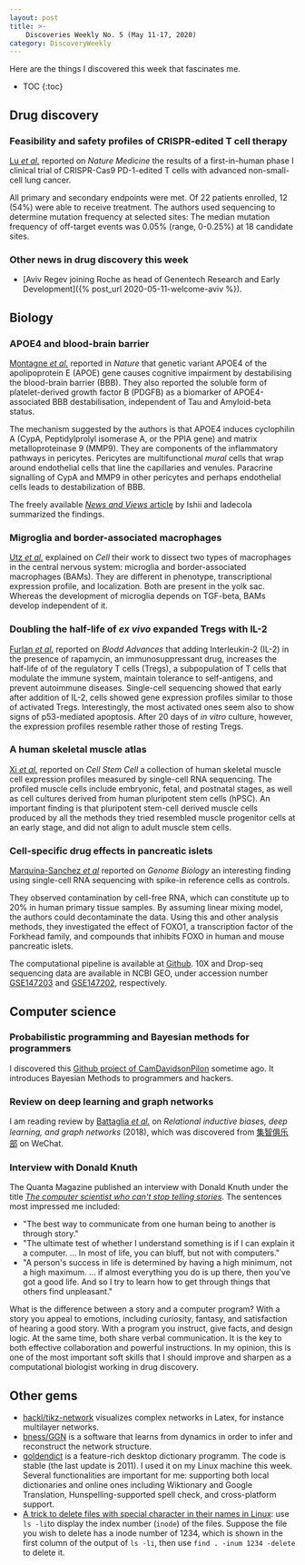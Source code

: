 ```yaml
---
layout: post
title: >-
    Discoveries Weekly No. 5 (May 11-17, 2020)
category: DiscoveryWeekly
---
```


Here are the things I discovered this week that fascinates me.

* TOC
{:toc}

## Drug discovery

### Feasibility and safety profiles of CRISPR-edited T cell therapy

[Lu *et al.*](https://www.nature.com/articles/s41591-020-0840-5) reported on
*Nature Medicine* the results of a first-in-human phase I clinical trial of
CRISPR-Cas9 PD-1-edited T cells with advanced non-small-cell lung cancer.

All primary and secondary endpoints were met. Of 22 patients enrolled, 12 (54%)
were able to receive treatment. The authors used sequencing to determine
mutation frequency at selected sites: The median mutation frequency of
off-target events was 0.05% (range, 0-0.25%) at 18 candidate sites.

### Other news in drug discovery this week

* [Aviv Regev joining Roche as head of Genentech Research and Early
    Development]({% post_url 2020-05-11-welcome-aviv %}).

## Biology

### APOE4 and blood-brain barrier

[Montagne *et al.*](https://www.nature.com/articles/s41586-020-2247-3) reported
in *Nature* that genetic variant APOE4 of the apolipoprotein E (APOE) gene
causes cognitive impairment by destabilising the blood-brain barrier (BBB). They
also reported the soluble form of platelet-derived growth factor B (PDGFB) as a
biomarker of APOE4-associated BBB destabilisation, independent of Tau and
Amyloid-beta status.

The mechanism suggested by the authors is that APOE4 induces cyclophilin A
(CypA, Peptidylprolyl isomerase A, or the PPIA gene) and matrix
metalloproteinase 9 (MMP9). They are components of the inflammatory pathways in
pericytes. Pericytes are multifunctional *mural* cells that wrap around
endothelial cells that line the capillaries and venules. Paracrine signalling of
CypA and MMP9 in other pericytes and perhaps endothelial cells leads to
destabilization of BBB.

The freely available [*News and Views*
article](https://www.nature.com/articles/d41586-020-01152-8) by Ishii and
Iadecola summarized the findings.

### Migroglia and border-associated macrophages

[Utz *et al.*](https://www.cell.com/cell/fulltext/S0092-8674(20)30283-X)
explained on *Cell* their work to dissect two types of macrophages in the
central nervous system: microglia and border-associated macrophages (BAMs). They
are different in phenotype, transcriptional expression profile, and
localization. Both are present in the yolk sac. Whereas the development of
microglia depends on TGF-beta, BAMs develop independent of it.

### Doubling the half-life of *ex vivo* expanded Tregs with IL-2

[Furlan *et al.*](https://www.ncbi.nlm.nih.gov/pmc/articles/PMC7189290/)
reported on *Blodd Advances* that adding Interleukin-2 (IL-2) in the presence of
rapamycin, an immunosuppressant drug, increases the half-life of of the
regulatory T cells (Tregs), a subpopulation of T cells that modulate the immune
system, maintain tolerance to self-antigens, and prevent autoimmune diseases.
Single-cell sequencing showed that early after addition of IL-2, cells showed
gene expression profiles similar to those of activated Tregs.  Interestingly,
the most activated ones seem also to show signs of p53-mediated apoptosis.
After 20 days of *in vitro* culture, however, the expression profiles resemble
rather those of resting Tregs.

### A human skeletal muscle atlas

[Xi *et al.*](https://www.sciencedirect.com/science/article/abs/pii/S1934590920301569) reported on *Cell Stem Cell* a collection of human skeletal muscle cell expression profiles measured by single-cell RNA sequencing. The profiled muscle cells include embryonic, fetal, and postnatal stages, as well as cell cultures derived from human pluripotent stem cells (hPSC). An important finding is that pluripotent stem-cell derived muscle cells produced by all the methods they tried resembled muscle progenitor cells at an early stage, and did not align to adult muscle stem cells.

### Cell-specific drug effects in pancreatic islets

[Marquina-Sanchez *et al*](https://genomebiology.biomedcentral.com/articles/10.1186/s13059-020-02006-2) reported on *Genome Biology* an interesting finding using single-cell RNA sequencing with spike-in reference cells as controls.

They observed contamination by cell-free RNA, which can constitute up to 20% in human primary tissue samples. By assuming linear mixing model, the authors could decontaminate the data. Using this and other analysis methods, they investigated the effect of FOXO1, a transcription factor of the Forkhead family, and compounds that inhibits FOXO in human and mouse pancreatic islets.

The computational pipeline is available at [Github](https://github.com/epigen/Artemether_scRNA). 10X and Drop-seq sequencing data are available in NCBI GEO, under accession number [GSE147203](https://www.ncbi.nlm.nih.gov/geo/query/acc.cgi?acc=GSE147203) and [GSE147202](https://www.ncbi.nlm.nih.gov/geo/query/acc.cgi?acc=GSE147203), respectively.

## Computer science

### Probabilistic programming and Bayesian methods for programmers

I discovered this [Github project of
CamDavidsonPilon](https://github.com/CamDavidsonPilon/Probabilistic-Programming-and-Bayesian-Methods-for-Hackers)
sometime ago. It introduces Bayesian Methods to programmers and hackers.

### Review on deep learning and graph networks

I am reading review by [Battaglia *et al.*](https://arxiv.org/abs/1806.01261)
on *Relational inductive biases, deep learning, and graph networks* (2018),
which was discovered from
[集智俱乐部](https://mp.weixin.qq.com/s/Mt9xkaD2P3DlfeDZEzL3VA) on WeChat.

### Interview with Donald Knuth

The Quanta Magazine published an interview with Donald Knuth under the title
[*The computer scientist who can't stop telling
stories*](https://www.quantamagazine.org/computer-scientist-donald-knuth-cant-stop-telling-stories-20200416/).
The sentences most impressed me included:

* "The best way to communicate from one human being to another is through
   story."
* "The ultimate test of whether I understand something is if I can
   explain it a computer. ... In most of life, you can bluff, but not with
   computers."
* "A person's success in life is determined by having a high
   minimum, not a high maximum. ... if almost everything you do is up there, then
   you've got a good life. And so I try to learn how to get through things that
   others find unpleasant."

What is the difference between a story and a computer program? With a story you
appeal to emotions, including curiosity, fantasy, and satisfaction of hearing a
good story. With a program you instruct, give facts, and design logic. At the
same time, both share verbal communication. It is the key to both effective
collaboration and powerful instructions. In my opinion, this is one of the most
important soft skills that I should improve and sharpen as a computational
biologist working in drug discovery.

## Other gems

* [hackl/tikz-network](https://github.com/hackl/tikz-network) visualizes complex
    networks in Latex, for instance multilayer networks.
* [bness/GGN](https://github.com/bnusss/GGN) is a software that learns from
  dynamics in order to infer and reconstruct the network structure.
* [goldendict](http://goldendict.org/) is a feature-rich desktop dictionary
   programm. The code is stable (the last update is 2011). I used it on my Linux
   machine this week. Several functionalities are important for me: supporting
   both local dictionaries and online ones including Wiktionary and Google
   Translation, Hunspelling-supported spell check, and cross-platform support.
* [A trick to delete files with special character in their names in
    Linux](https://www.linux.com/training-tutorials/linux-shell-tip-remove-files-names-contains-spaces-and-special-characters-such/):
    use `ls -li`to display the index number (`inode`) of the files. Suppose the
    file you wish to delete has a inode number of 1234, which is shown in the
    first column of the output of `ls -li`, then use `find . -inum 1234 -delete`
    to delete it.
